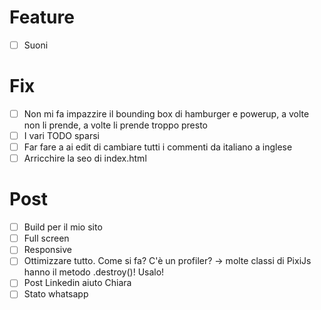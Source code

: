 # Feature
- [ ] Suoni

# Fix
- [ ] Non mi fa impazzire il bounding box di hamburger e powerup, a volte non li prende, a volte li prende troppo presto
- [ ] I vari TODO sparsi
- [ ] Far fare a ai edit di cambiare tutti i commenti da italiano a inglese
- [ ] Arricchire la seo di index.html

# Post
- [ ] Build per il mio sito
- [ ] Full screen
- [ ] Responsive
- [ ] Ottimizzare tutto. Come si fa? C'è un profiler? -> molte classi di PixiJs hanno il metodo .destroy()! Usalo!
- [ ] Post Linkedin aiuto Chiara
- [ ] Stato whatsapp